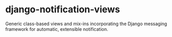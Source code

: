 django-notification-views
=========================

Generic class-based views and mix-ins incorporating the Django messaging framework for automatic, extensible notification.